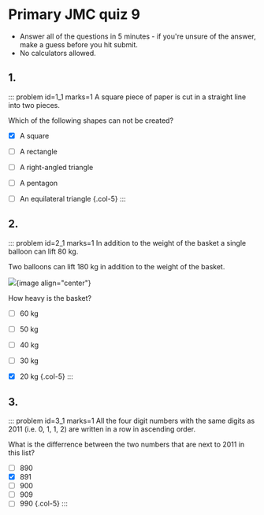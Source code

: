 # Primary JMC quiz 9

* Answer all of the questions in 5 minutes - if you're unsure of the answer, make a guess before you hit submit. 
* No calculators allowed.


## 1.
<!--- 2011 (3) --->
::: problem id=1_1 marks=1 
A square piece of paper is cut in a straight line into two pieces.  

Which of the following shapes can not be created?   

* [x] A square
* [ ] A rectangle
* [ ] A right-angled triangle
* [ ] A pentagon
* [ ] An equilateral triangle
{.col-5}
:::


## 2.
<!--- 2012 (10) --->
::: problem id=2_1 marks=1
In addition to the weight of the basket a single balloon can lift 80 kg.  

Two balloons can lift 180 kg in addition to the weight of the basket.   

![](/resources/primary-jmc-9/2-balloons.png){image align="center"} 

How heavy is the basket?  

* [ ] 60 kg
* [ ] 50 kg
* [ ] 40 kg
* [ ] 30 kg
* [x] 20 kg
{.col-5}
:::


## 3.
<!--- 2011 (12) --->
::: problem id=3_1 marks=1
All the four digit numbers with the same digits as 2011 (i.e. 0, 1, 1, 2) are written in a row in ascending order.  

What is the differrence between the two numbers that are next to 2011 in this list? 

* [ ] 890
* [x] 891
* [ ] 900
* [ ] 909
* [ ] 990
{.col-5}
:::
